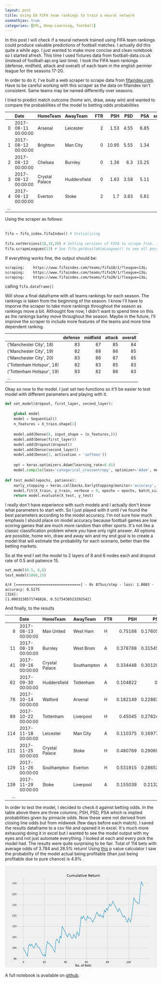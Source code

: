 ```yaml
---
layout: post
title: Using EA FIFA team rankings to train a neural network
usemathjax: true
categories: [EPL, Deep-Learning, football]
---
```


In this post I will check if a neural network trained using FIFA team rankings could produce valuable predictions of football matches.
I actually did this quite a while ago. I just wanted to make more concise and clean notebook so I started afresh. This time I used fixtures data from football-data.co.uk (instead of football-api.org last time). I took the FIFA team rankings (defense, midfield, attack and overall) of each team in the english permier league for the seasons 17-20. 

In order to do it, I've built a web scraper to scrape data from [fifaindex.com](http://fifaindex.com). Have to be careful working with this scraper as the data on fifaindex isn't consistent. Same teams may be named differently over seasons.

I tried to predict match outcome (home win, draw, away win) and wanted to compare the probabilities of the model to betting odds probabilities

|    | Date                | HomeTeam       | AwayTeam     |   FTR |   PSH |   PSD |   PSA |   season |
|---:|:--------------------|:---------------|:-------------|------:|------:|------:|------:|---------:|
|  0 | 2017-08-11 00:00:00 | Arsenal        | Leicester    |     2 |  1.53 |  4.55 |  6.85 |       18 |
|  1 | 2017-08-12 00:00:00 | Brighton       | Man City     |     0 | 10.95 |  5.55 |  1.34 |       18 |
|  2 | 2017-08-12 00:00:00 | Chelsea        | Burnley      |     0 |  1.26 |  6.3  | 15.25 |       18 |
|  3 | 2017-08-12 00:00:00 | Crystal Palace | Huddersfield |     0 |  1.83 |  3.58 |  5.11 |       18 |
|  4 | 2017-08-12 00:00:00 | Everton        | Stoke        |     2 |  1.7  |  3.83 |  5.81 |       18 |
|...|

Using the scraper as follows:

```python

fifa = fifa_index.fifaIndex() # Initializing

fifa.setVersions(18,19,20) # Setting versions of FIFA to scrape from. 18 = 2017-2018 and so on.
fifa.scrapeLeagues(13) # See fifa.getAvailableLeagues() to see all possible leagues to scrape from.

```

If everything works fine, the output should be:

```
scraping:	 https://www.fifaindex.com/teams/fifa18/1/?league=13&;
scraping:	 https://www.fifaindex.com/teams/fifa19/1/?league=13&;
scraping:	 https://www.fifaindex.com/teams/fifa20/1/?league=13&;
```

calling `fifa.dataframe()`


Will show a final dataframe with all teams rankings for each season. The rankings is taken from the beginning of the season. I know I'll have to imporve the scraper to take more rankings throughout the season as rankings move a bit. Althought fow now, I didn't want to spend time on this as the rankings barley move throughout the season. Maybe in the future, I'll improve the scraper to include more features of the teams and more time dependent ranking.

|                           |   defense |   midfield |   attack |   overall |
|:--------------------------|----------:|-----------:|---------:|----------:|
| ('Manchester City', 18)   |        83 |         87 |       85 |        84 |
| ('Manchester City', 19)   |        82 |         88 |       86 |        85 |
| ('Manchester City', 20)   |        83 |         86 |       87 |        85 |
| ('Tottenham Hotspur', 18) |        82 |         83 |       85 |        83 |
| ('Tottenham Hotspur', 19) |        83 |         82 |       86 |        83 |
|...|


Okay so now to the model. I just set two functions so it'll be easier to test model with different parameters and playing with it. 

```python
def set_model(dropout, first_layer, second_layer):
    
    global model
    model = Sequential()
    n_features = X_train.shape[1]

    model.add(Dense(8, input_shape = (n_features,)))
    model.add(Dense(first_layer))
    model.add(Dropout(dropout))
    model.add(Dense(second_layer))
    model.add(Dense(3, activation = 'softmax'))

    opt = keras.optimizers.Adam(learning_rate=0.01)
    model.compile(loss='categorical_crossentropy', optimizer='Adam', metrics = ['accuracy'])
    
def test_model(epochs, patience):
    early_stopping = keras.callbacks.EarlyStopping(monitor='accuracy', min_delta = 0, patience = patience)
    model.fit(X_train, y_train, verbose = 0, epochs = epochs, batch_size = 1, callbacks = [early_stopping])
    return model.evaluate(X_test, y_test)
```

I really don't have experience with such models and I actually don't know what parameters to start with. So I just played with it until i've found the best parameters according to the model accuracy. I'm not sure how much emphasis I should place on model accuracy because football games are low scoring games that are much more random than other sports. It's not like a classic classification problem where you have only right answer. All options are possible, home win, draw and away win and my end goal is to create a model that will estimate the probability for each scenario, better than the betting markets.

So at the end I set the model to 2 layers of 8 and 6 nodes each and dropout rate of 0.5 and patience 15.

```python
set_model(0.5, 8,6)
test_model(1000,15)
```

```
4/4 [==============================] - 0s 875us/step - loss: 1.0003 - accuracy: 0.5175
[324]:
[1.0003230571746826, 0.5175438523292542]
```

And finally, to the results

|     | Date                | HomeTeam       | AwayTeam    | FTR   |      PSH |      PSD |       PSA |     Home |     Draw |      Away |
|----:|:--------------------|:---------------|:------------|:------|---------:|---------:|----------:|---------:|---------:|----------:|
|   8 | 2017-08-13 00:00:00 | Man United     | West Ham    | H     | 0.75188  | 0.176056 | 0.0921659 | 0.718746 | 0.196215 | 0.0850393 |
|  11 | 2017-08-19 00:00:00 | Burnley        | West Brom   | A     | 0.378788 | 0.315457 | 0.325733  | 0.533322 | 0.244876 | 0.221802  |
|  41 | 2017-09-16 00:00:00 | Crystal Palace | Southampton | A     | 0.334448 | 0.301205 | 0.384615  | 0.539307 | 0.24389  | 0.216803  |
|  62 | 2017-09-30 00:00:00 | Huddersfield   | Tottenham   | A     | 0.104822 | 0.2      | 0.714286  | 0.197168 | 0.20512  | 0.597712  |
|  76 | 2017-10-14 00:00:00 | Watford        | Arsenal     | H     | 0.182149 | 0.228833 | 0.609756  | 0.343878 | 0.243894 | 0.412228  |
|  89 | 2017-10-22 00:00:00 | Tottenham      | Liverpool   | H     | 0.45045  | 0.276243 | 0.294118  | 0.574535 | 0.238306 | 0.187159  |
| 114 | 2017-11-18 00:00:00 | Leicester      | Man City    | A     | 0.110375 | 0.169779 | 0.740741  | 0.274902 | 0.230783 | 0.494315  |
| 121 | 2017-11-25 00:00:00 | Crystal Palace | Stoke       | H     | 0.480769 | 0.290698 | 0.248139  | 0.556209 | 0.241376 | 0.202415  |
| 129 | 2017-11-26 00:00:00 | Southampton    | Everton     | H     | 0.531915 | 0.286533 | 0.200803  | 0.429639 | 0.250662 | 0.319699  |
| 139 | 2017-11-29 00:00:00 | Stoke          | Liverpool   | A     | 0.155039 | 0.21322  | 0.653595  | 0.299217 | 0.236409 | 0.464374  |
|...|


In order to test the model, I decided to check it against betting odds. In the table above there are three columns; PSH, PSD, PSA which is implied probabilities given by pinnacle odds. Now these were not derived from closing line odds but from midweek (few days before each match). I saved the results dataframe to a csv file and opened it in excel. It's much more exhausing doing it in excel but I wanted to see the model output with my eyes and not just automate everything. I looked at each and every pick the model had. The results were quite surprising to be fair. Total of 114 bets with average odds of 3.784 and 28.5% return! Using [this](https://www.football-data.co.uk/blog/P-value_calculator.xlsx) p value calculator I saw the probability of the model actual being profitable (than just being profitable due to pure chance) is 4.9% .

![fifa-model-betting-results](/assets/fifa-model/betting_results.png)

A full notebook is available on [github](https://github.com/bm1125/fifa/blob/master/FIFA.ipynb).